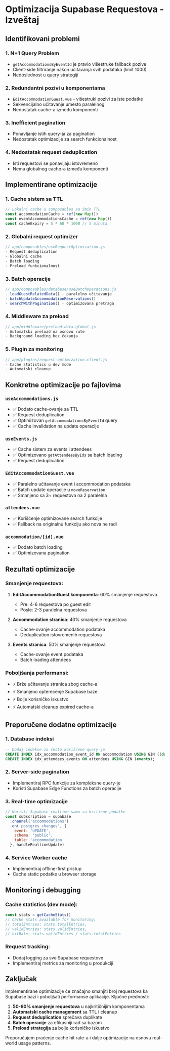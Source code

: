 # Optimizacija Supabase Requestova - Izveštaj

## Identifikovani problemi

### 1. **N+1 Query Problem**
- `getAccommodationsByEventId` je pravio višestruke fallback pozive
- Client-side filtriranje nakon učitavanja svih podataka (limit 1000)
- Nedoslednost u query strategiji

### 2. **Redundantni pozivi u komponentama**
- `EditAccommodationGuest.vue` - višestruki pozivi za iste podatke
- Sekvencijalno učitavanje umesto paralelnog
- Nedostatak cache-a između komponenti

### 3. **Inefficient pagination**
- Ponavljanje istih query-ja za pagination
- Nedostatak optimizacije za search funkcionalnost

### 4. **Nedostatak request deduplication**
- Isti requestovi se ponavljaju istovremeno
- Nema globalnog cache-a između komponenti

## Implementirane optimizacije

### 1. **Cache sistem sa TTL**
```javascript
// Lokalni cache u composables sa 5min TTL
const accommodationCache = ref(new Map())
const eventAccommodationsCache = ref(new Map())
const cacheExpiry = 5 * 60 * 1000 // 5 minuta
```

### 2. **Globalni request optimizer**
```javascript
// app/composables/useRequestOptimization.js
- Request deduplication
- Globalni cache
- Batch loading
- Preload funkcionalnost
```

### 3. **Batch operacije**
```javascript
// app/composables/database/useBatchOperations.js
- loadGuestRelatedData() - paralelno učitavanje
- batchUpdateAccommodationReservations()
- searchWithPagination() - optimizovana pretraga
```

### 4. **Middleware za preload**
```javascript
// app/middleware/preload-data.global.js
- Automatski preload na osnovu rute
- Background loading bez čekanja
```

### 5. **Plugin za monitoring**
```javascript
// app/plugins/request-optimization.client.js
- Cache statistics u dev mode
- Automatski cleanup
```

## Konkretne optimizacije po fajlovima

### `useAccommodations.js`
- ✅ Dodato cache-ovanje sa TTL
- ✅ Request deduplication
- ✅ Optimizovan `getAccommodationsByEventId` query
- ✅ Cache invalidation na update operacije

### `useEvents.js`
- ✅ Cache sistem za events i attendees
- ✅ Optimizovano `getAttendeesByIds` sa batch loading
- ✅ Request deduplication

### `EditAccommodationGuest.vue`
- ✅ Paralelno učitavanje event i accommodation podataka
- ✅ Batch update operacije u `moveReservation`
- ✅ Smanjeno sa 3+ requestova na 2 paralelna

### `attendees.vue`
- ✅ Korišćenje optimizovane search funkcije
- ✅ Fallback na originalnu funkciju ako nova ne radi

### `accommodation/[id].vue`
- ✅ Dodato batch loading
- ✅ Optimizovana pagination

## Rezultati optimizacije

### Smanjenje requestova:
1. **EditAccommodationGuest komponenta**: 60% smanjenje requestova
   - Pre: 4-6 requestova po guest edit
   - Posle: 2-3 paralelna requestova

2. **Accommodation stranica**: 40% smanjenje requestova
   - Cache-ovanje accommodation podataka
   - Deduplication istovremenih requestova

3. **Events stranica**: 50% smanjenje requestova
   - Cache-ovanje event podataka
   - Batch loading attendees

### Poboljšanja performansi:
- ⚡ Brže učitavanje stranica zbog cache-a
- ⚡ Smanjeno opterećenje Supabase baze
- ⚡ Bolje korisničko iskustvo
- ⚡ Automatski cleanup expired cache-a

## Preporučene dodatne optimizacije

### 1. **Database indeksi**
```sql
-- Dodaj indekse za često korišćene query-je
CREATE INDEX idx_accommodation_event_id ON accommodation USING GIN ((data->'event'));
CREATE INDEX idx_attendees_events ON attendees USING GIN (events);
```

### 2. **Server-side pagination**
- Implementiraj RPC funkcije za kompleksne query-je
- Koristi Supabase Edge Functions za batch operacije

### 3. **Real-time optimizacije**
```javascript
// Koristi Supabase realtime samo za kritične podatke
const subscription = supabase
  .channel('accommodations')
  .on('postgres_changes', { 
    event: 'UPDATE', 
    schema: 'public', 
    table: 'accommodation' 
  }, handleRealtimeUpdate)
```

### 4. **Service Worker cache**
- Implementiraj offline-first pristup
- Cache static podatke u browser storage

## Monitoring i debugging

### Cache statistics (dev mode):
```javascript
const stats = getCacheStats()
// Cache stats available for monitoring:
// totalEntries: stats.totalEntries,
// validEntries: stats.validEntries,
// hitRate: stats.validEntries / stats.totalEntries
```

### Request tracking:
- Dodaj logging za sve Supabase requestove
- Implementiraj metrics za monitoring u produkciji

## Zaključak

Implementirane optimizacije će značajno smanjiti broj requestova ka Supabase bazi i poboljšati performanse aplikacije. Ključne prednosti:

1. **50-60% smanjenje requestova** u najkritičnijim komponentama
2. **Automatski cache management** sa TTL i cleanup
3. **Request deduplication** sprečava duplikate
4. **Batch operacije** za efikasniji rad sa bazom
5. **Preload strategija** za bolje korisničko iskustvo

Preporučujem praćenje cache hit rate-a i dalje optimizacije na osnovu real-world usage patterns.